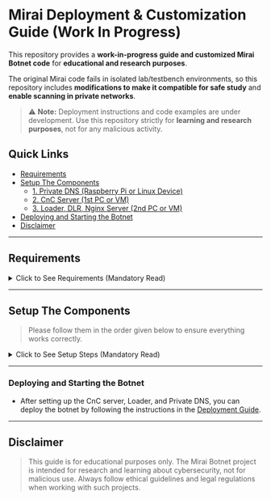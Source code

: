 # Mirai Deployment & Customization Guide (Work In Progress)

This repository provides a **work-in-progress guide and customized Mirai Botnet code** for **educational and research purposes**.

The original Mirai code fails in isolated lab/testbench environments, so this repository includes **modifications to make it compatible for safe study** and **enable scanning in private networks**.

> ⚠️ **Note:** Deployment instructions and code examples are under development. Use this repository strictly for **learning and research purposes**, not for any malicious activity.

## Quick Links

-   [Requirements](#requirements)
-   [Setup The Components](#setup-the-components)
    -   [1. Private DNS (Raspberry Pi or Linux Device)](#1-private-dns-raspberry-pi-or-linux-device)
    -   [2. CnC Server (1st PC or VM)](#2-cnc-server-1st-pc-or-vm)
    -   [3. Loader, DLR, Nginx Server (2nd PC or VM)](#3-loader-dlr-nginx-server-2nd-pc-or-vm)
-   [Deploying and Starting the Botnet](#deploying-and-starting-the-botnet)
-   [Disclaimer](#disclaimer)

---

## Requirements

<details>
<summary>Click to See Requirements (Mandatory Read)</summary>

-   1 PC or VM with **Linux(Ubuntu 24.04.2 LTS or later recommended)** This will be the **CnC server** (Command and Control server) for the botnet.

    > This Will be used as the CnC server to control the bots.

    -   Ensure this has a proper **STATIC** IP address. This can be private or public, but it should not change.

-   1 PC or VM with **Linux(Ubuntu 24.04.2 LTS or later recommended)** This will be the **Loader** as well as the `http` and `tftp` server to host the bots and the dlr.

    > This will be used as the Loader and the `http` and `tftp` server to host the bots and the dlr.

    -   Ensure this has a proper **STATIC** IP address. This can be private or public, but it should not change.

-   1 Raspberry Pi or any other **Linux-based device** to run a **Private DNS** in case you want to set this up in an isolated private network.
    > This will be used as the Private DNS to resolve domain names for the bots since isolated environment may not have access to public DNS servers.
    -   Ensure this has a proper **STATIC** IP address. This can be private or public, but it should not change.

Note down all the IP addresses of the above devices as you will need them in the future steps.

-   Use this template to note down the IP addresses of the devices:

```
1st PC or VM:
    CnC Server IP: <IP_ADDRESS of 1st PC or VM>

2nd PC or VM:
    Loader Server IP: <IP_ADDRESS of 2nd PC or VM>

Raspberry Pi or Linux Device:
    Private DNS Server IP: <IP_ADDRESS of Raspberry Pi or Linux Device>

# The values below will make sense once you move forward with the entire setup.

1st PC or VM:
    CNC Server Domain: cnc.mirai.local
    CNC Server Port: 23

    CnC Server MySQL Database Credentials:
        Username: mirai
        Password: password

    CnC Login Credentials:
        Username: mirai
        Password: password

2nd PC or VM:
    Loader Server Domain: loader.mirai.local
    ScanListener Port: 48101 (This might change if you change it while building the ScanListener)

Raspberry Pi or Linux Device:
    Pi-hole Password: <PASSWORD you set during Pihole installation>

```

</details>

---

## Setup The Components

> Please follow them in the order given below to ensure everything works correctly.

<details>   
<summary>Click to See Setup Steps (Mandatory Read)</summary>

### 1. Private DNS (Raspberry Pi or Linux Device)

-   Follow the instructions in the [DNS Guide](Documentation/DNS.md) to set up the Private DNS server.
-   This is optional in case you are deploying in a public network but **MANDATORY** for isolated environments to resolve domain names for the bots.

### 2. CnC Server (1st PC or VM)

-   Follow the instructions exactly in the [PC1 Guide](Documentation/PC1.md) to set up the CnC server.

### 3. Loader, DLR, Nginx Server (2nd PC or VM)

-   Follow the instructions exactly in the [PC2 Guide](Documentation/PC2.md) to set up the Loader, DLR, and Nginx server.
-   We will also use this PC to build our bot binaries and host them on the Nginx server.

</details>

---

### Deploying and Starting the Botnet

-   After setting up the CnC server, Loader, and Private DNS, you can deploy the botnet by following the instructions in the [Deployment Guide](Documentation/Deployment.md).

---

## Disclaimer

> This guide is for educational purposes only. The Mirai Botnet project is intended for research and learning about cybersecurity, not for malicious use. Always follow ethical guidelines and legal regulations when working with such projects.

